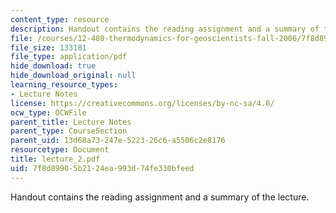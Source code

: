 ```yaml
---
content_type: resource
description: Handout contains the reading assignment and a summary of the lecture.
file: /courses/12-480-thermodynamics-for-geoscientists-fall-2006/7f8d89905b2124ea993d74fe330bfeed_lecture_2.pdf
file_size: 133181
file_type: application/pdf
hide_download: true
hide_download_original: null
learning_resource_types:
- Lecture Notes
license: https://creativecommons.org/licenses/by-nc-sa/4.0/
ocw_type: OCWFile
parent_title: Lecture Notes
parent_type: CourseSection
parent_uid: 13d68a73-247e-5223-26c6-a5506c2e8176
resourcetype: Document
title: lecture_2.pdf
uid: 7f8d8990-5b21-24ea-993d-74fe330bfeed
---
```

Handout contains the reading assignment and a summary of the lecture.